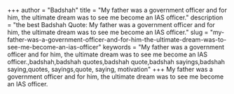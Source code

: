 +++
author = "Badshah"
title = "My father was a government officer and for him, the ultimate dream was to see me become an IAS officer."
description = "the best Badshah Quote: My father was a government officer and for him, the ultimate dream was to see me become an IAS officer."
slug = "my-father-was-a-government-officer-and-for-him-the-ultimate-dream-was-to-see-me-become-an-ias-officer"
keywords = "My father was a government officer and for him, the ultimate dream was to see me become an IAS officer.,badshah,badshah quotes,badshah quote,badshah sayings,badshah saying,quotes, sayings,quote, saying, motivation"
+++
My father was a government officer and for him, the ultimate dream was to see me become an IAS officer.
